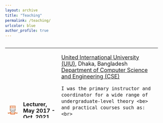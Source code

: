 ```yaml
---
layout: archive
title: "Teaching"
permalink: /teaching/
urlcolor: blue
author_profile: true
---
```


<style>
table, tr, td {
    border: none;
	font-size: 18px;
}
  
</style>
<div style="height:250px;overflow:auto;border:0px;border-collapse: collapse;" >
	<table  border="none" style="border:0px;border-collapse: collapse;" rules="none" >
	<colgroup>
       	<col span="1" style="width: 10%;">
	<col span="1" style="width: 25%;">
       	<col span="1" style="width: 65%;">
	</colgroup>

<tr>
<td> <img src="https://github.com/SumitTarafder/sumittarafder.github.io/blob/master/files/UIU.jpg" /> </td>
<td> <b> Lecturer, May 2017 - Oct. 2021 </b> </td> 
<td> 
<p>
	<a href="https://www.uiu.ac.bd/">United International University (UIU)</a>, Dhaka, Bangladesh <br>
	<a href="https://cse.uiu.ac.bd/"> Department of Computer Science and Engineering (CSE)</a> <br>
        
	I was the primary instructor and coordinator for a wide range of undergraduate-level theory <be> 
 	and practical courses such as: <br>
</p>
 
1. CSE-323: Computer Networks <br> 
2. CSE-315: Data communications <be>
3. CSE-1111: Structured Programming Language <br>
4. CSE 1325 - Digital Logic Design <br>
5. CSE 429 -  Digital System Design <br>

</td>
</tr>
